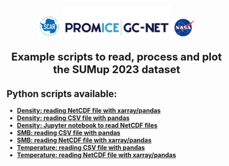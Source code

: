<p align="center">
<a href="https://www.scar.org/scar-news/antclimnow-news/antclimnow-grants-2021/"><img src="doc/misc/SCAR_logo_2018_white_background.png" alt="drawing" width="50"/></a>
<a href="https://www.promice.dk/"><img src="doc/misc/Promice_GC-Net_colour.jpg" alt="drawing" width=250"/></a>
<a href="https://ntrs.nasa.gov/citations/20180007574"><img src="doc/misc/nasa-logo-web-rgb.png" alt="drawing" width="50"/></a>
</p>


<h1 style="font-size:20px">
<p align="center">
<strong>
<font size="5">
Example scripts to read, process and plot the SUMup 2023 dataset
</font>
<br />
</p>
</h1>

## Python scripts available:
- [Density: reading NetCDF file with xarray/pandas](density-netcdf-pandas.py)
- [Density: reading CSV file with pandas](density-csv-pandas.py)
- [Density: Jupyter notebook to read NetCDF files](jupyter-notebook-density.ipynb)
- [SMB: reading CSV file with pandas](smb-csv-pandas.py)
- [SMB: reading NetCDF file with xarray/pandas](smb-netcdf-pandas.py)
- [Temperature: reading CSV file with pandas](temperature-csv-pandas.py)
- [Temperature: reading NetCDF file with xarray/pandas](temperature-netcdf-pandas.py)

